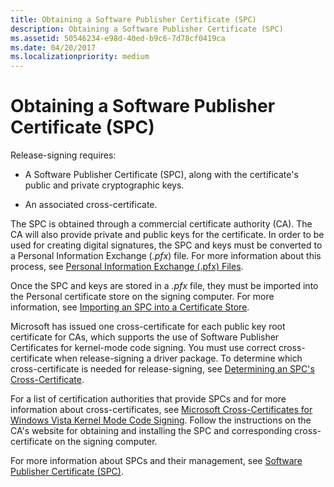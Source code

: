 ```yaml
---
title: Obtaining a Software Publisher Certificate (SPC)
description: Obtaining a Software Publisher Certificate (SPC)
ms.assetid: 50546234-e98d-40ed-b9c6-7d78cf0419ca
ms.date: 04/20/2017
ms.localizationpriority: medium
---
```


# Obtaining a Software Publisher Certificate (SPC)


Release-signing requires:

-   A Software Publisher Certificate (SPC), along with the certificate's public and private cryptographic keys.

-   An associated cross-certificate.

The SPC is obtained through a commercial certificate authority (CA). The CA will also provide private and public keys for the certificate. In order to be used for creating digital signatures, the SPC and keys must be converted to a Personal Information Exchange (*.pfx*) file. For more information about this process, see [Personal Information Exchange (.pfx) Files](personal-information-exchange---pfx--files.md).

Once the SPC and keys are stored in a *.pfx* file, they must be imported into the Personal certificate store on the signing computer. For more information, see [Importing an SPC into a Certificate Store](importing-an-spc-into-a-certificate-store.md).

Microsoft has issued one cross-certificate for each public key root certificate for CAs, which supports the use of Software Publisher Certificates for kernel-mode code signing. You must use correct cross-certificate when release-signing a driver package. To determine which cross-certificate is needed for release-signing, see [Determining an SPC's Cross-Certificate](determining-an-spc-s-cross-certificate.md).

For a list of certification authorities that provide SPCs and for more information about cross-certificates, see [Microsoft Cross-Certificates for Windows Vista Kernel Mode Code Signing](https://go.microsoft.com/fwlink/p/?linkid=66583). Follow the instructions on the CA's website for obtaining and installing the SPC and corresponding cross-certificate on the signing computer.

For more information about SPCs and their management, see [Software Publisher Certificate (SPC)](software-publisher-certificate.md).

 

 





